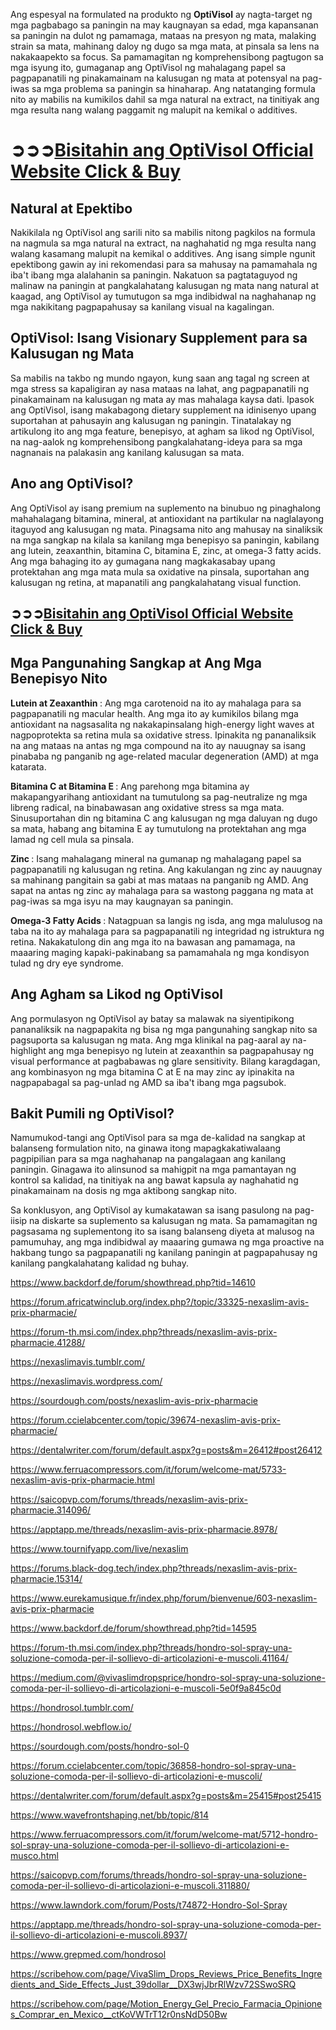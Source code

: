 Ang espesyal na formulated na produkto ng <b>OptiVisol</b> ay nagta-target ng mga pagbabago sa paningin na may kaugnayan sa edad, mga kapansanan sa paningin na dulot ng pamamaga, mataas na presyon ng mata, malaking strain sa mata, mahinang daloy ng dugo sa mga mata, at pinsala sa lens na nakakaapekto sa focus. Sa pamamagitan ng komprehensibong pagtugon sa mga isyung ito, gumaganap ang OptiVisol ng mahalagang papel sa pagpapanatili ng pinakamainam na kalusugan ng mata at potensyal na pag-iwas sa mga problema sa paningin sa hinaharap. Ang natatanging formula nito ay mabilis na kumikilos dahil sa mga natural na extract, na tinitiyak ang mga resulta nang walang paggamit ng malupit na kemikal o additives.

# ➲➲➲<a href="https://273ed1.hytiuhoujsx.cc/?rid=-7EBNQCgQAAHA04AUABgEBEREKEQkKEQ1CEQ0SAAF_YWRjb21ibwEx" rel="Dofollow">Bisitahin ang OptiVisol Official Website Click & Buy</a>


## Natural at Epektibo

Nakikilala ng OptiVisol ang sarili nito sa mabilis nitong pagkilos na formula na nagmula sa mga natural na extract, na naghahatid ng mga resulta nang walang kasamang malupit na kemikal o additives. Ang isang simple ngunit epektibong gawin ay ini rekomendasi para sa mahusay na pamamahala ng iba't ibang mga alalahanin sa paningin. Nakatuon sa pagtataguyod ng malinaw na paningin at pangkalahatang kalusugan ng mata nang natural at kaagad, ang OptiVisol ay tumutugon sa mga indibidwal na naghahanap ng mga nakikitang pagpapahusay sa kanilang visual na kagalingan.

## OptiVisol: Isang Visionary Supplement para sa Kalusugan ng Mata

Sa mabilis na takbo ng mundo ngayon, kung saan ang tagal ng screen at mga stress sa kapaligiran ay nasa mataas na lahat, ang pagpapanatili ng pinakamainam na kalusugan ng mata ay mas mahalaga kaysa dati. Ipasok ang OptiVisol, isang makabagong dietary supplement na idinisenyo upang suportahan at pahusayin ang kalusugan ng paningin. Tinatalakay ng artikulong ito ang mga feature, benepisyo, at agham sa likod ng OptiVisol, na nag-aalok ng komprehensibong pangkalahatang-ideya para sa mga nagnanais na palakasin ang kanilang kalusugan sa mata.

## Ano ang OptiVisol?

Ang OptiVisol ay isang premium na suplemento na binubuo ng pinaghalong mahahalagang bitamina, mineral, at antioxidant na partikular na naglalayong itaguyod ang kalusugan ng mata. Pinagsama nito ang mahusay na sinaliksik na mga sangkap na kilala sa kanilang mga benepisyo sa paningin, kabilang ang lutein, zeaxanthin, bitamina C, bitamina E, zinc, at omega-3 fatty acids. Ang mga bahaging ito ay gumagana nang magkakasabay upang protektahan ang mga mata mula sa oxidative na pinsala, suportahan ang kalusugan ng retina, at mapanatili ang pangkalahatang visual function.



## ➲➲➲<a href="https://273ed1.hytiuhoujsx.cc/?rid=-7EBNQCgQAAHA04AUABgEBEREKEQkKEQ1CEQ0SAAF_YWRjb21ibwEx" rel="Dofollow">Bisitahin ang OptiVisol Official Website Click & Buy</a>


## Mga Pangunahing Sangkap at Ang Mga Benepisyo Nito



<b>Lutein at Zeaxanthin </b>: Ang mga carotenoid na ito ay mahalaga para sa pagpapanatili ng macular health. Ang mga ito ay kumikilos bilang mga antioxidant na nagsasalita ng nakakapinsalang high-energy light waves at nagpoprotekta sa retina mula sa oxidative stress. Ipinakita ng pananaliksik na ang mataas na antas ng mga compound na ito ay nauugnay sa isang pinababa ng panganib ng age-related macular degeneration (AMD) at mga katarata.


<b>Bitamina C at Bitamina E </b>: Ang parehong mga bitamina ay makapangyarihang antioxidant na tumutulong sa pag-neutralize ng mga libreng radical, na binabawasan ang oxidative stress sa mga mata. Sinusuportahan din ng bitamina C ang kalusugan ng mga daluyan ng dugo sa mata, habang ang bitamina E ay tumutulong na protektahan ang mga lamad ng cell mula sa pinsala.


<b>Zinc </b>: Isang mahalagang mineral na gumanap ng mahalagang papel sa pagpapanatili ng kalusugan ng retina. Ang kakulangan ng zinc ay nauugnay sa mahinang pangitain sa gabi at mas mataas na panganib ng AMD. Ang sapat na antas ng zinc ay mahalaga para sa wastong paggana ng mata at pag-iwas sa mga isyu na may kaugnayan sa paningin.


<b>Omega-3 Fatty Acids </b>: Natagpuan sa langis ng isda, ang mga malulusog na taba na ito ay mahalaga para sa pagpapanatili ng integridad ng istruktura ng retina. Nakakatulong din ang mga ito na bawasan ang pamamaga, na maaaring maging kapaki-pakinabang sa pamamahala ng mga kondisyon tulad ng dry eye syndrome.


## Ang Agham sa Likod ng OptiVisol


Ang pormulasyon ng OptiVisol ay batay sa malawak na siyentipikong pananaliksik na nagpapakita ng bisa ng mga pangunahing sangkap nito sa pagsuporta sa kalusugan ng mata. Ang mga klinikal na pag-aaral ay na-highlight ang mga benepisyo ng lutein at zeaxanthin sa pagpapahusay ng visual performance at pagbabawas ng glare sensitivity. Bilang karagdagan, ang kombinasyon ng mga bitamina C at E na may zinc ay ipinakita na nagpapabagal sa pag-unlad ng AMD sa iba't ibang mga pagsubok.


## Bakit Pumili ng OptiVisol?


Namumukod-tangi ang OptiVisol para sa mga de-kalidad na sangkap at balanseng formulation nito, na ginawa itong mapagkakatiwalaang pagpipilian para sa mga naghahanap na pangalagaan ang kanilang paningin. Ginagawa ito alinsunod sa mahigpit na mga pamantayan ng kontrol sa kalidad, na tinitiyak na ang bawat kapsula ay naghahatid ng pinakamainam na dosis ng mga aktibong sangkap nito.

Sa konklusyon, ang OptiVisol ay kumakatawan sa isang pasulong na pag-iisip na diskarte sa suplemento sa kalusugan ng mata. Sa pamamagitan ng pagsasama ng suplementong ito sa isang balanseng diyeta at malusog na pamumuhay, ang mga indibidwal ay maaaring gumawa ng mga proactive na hakbang tungo sa pagpapanatili ng kanilang paningin at pagpapahusay ng kanilang pangkalahatang kalidad ng buhay.





















https://www.backdorf.de/forum/showthread.php?tid=14610

https://forum.africatwinclub.org/index.php?/topic/33325-nexaslim-avis-prix-pharmacie/

https://forum-th.msi.com/index.php?threads/nexaslim-avis-prix-pharmacie.41288/

https://nexaslimavis.tumblr.com/

https://nexaslimavis.wordpress.com/

https://sourdough.com/posts/nexaslim-avis-prix-pharmacie

https://forum.ccielabcenter.com/topic/39674-nexaslim-avis-prix-pharmacie/

https://dentalwriter.com/forum/default.aspx?g=posts&m=26412#post26412

https://www.ferruacompressors.com/it/forum/welcome-mat/5733-nexaslim-avis-prix-pharmacie.html

https://saicopvp.com/forums/threads/nexaslim-avis-prix-pharmacie.314096/

https://apptapp.me/threads/nexaslim-avis-prix-pharmacie.8978/

https://www.tournifyapp.com/live/nexaslim

https://forums.black-dog.tech/index.php?threads/nexaslim-avis-prix-pharmacie.15314/

https://www.eurekamusique.fr/index.php/forum/bienvenue/603-nexaslim-avis-prix-pharmacie

https://www.backdorf.de/forum/showthread.php?tid=14595

https://forum-th.msi.com/index.php?threads/hondro-sol-spray-una-soluzione-comoda-per-il-sollievo-di-articolazioni-e-muscoli.41164/

https://medium.com/@vivaslimdropsprice/hondro-sol-spray-una-soluzione-comoda-per-il-sollievo-di-articolazioni-e-muscoli-5e0f9a845c0d

https://hondrosol.tumblr.com/

https://hondrosol.webflow.io/

https://sourdough.com/posts/hondro-sol-0

https://forum.ccielabcenter.com/topic/36858-hondro-sol-spray-una-soluzione-comoda-per-il-sollievo-di-articolazioni-e-muscoli/

https://dentalwriter.com/forum/default.aspx?g=posts&m=25415#post25415

https://www.wavefrontshaping.net/bb/topic/814

https://www.ferruacompressors.com/it/forum/welcome-mat/5712-hondro-sol-spray-una-soluzione-comoda-per-il-sollievo-di-articolazioni-e-musco.html

https://saicopvp.com/forums/threads/hondro-sol-spray-una-soluzione-comoda-per-il-sollievo-di-articolazioni-e-muscoli.311880/

https://www.lawndork.com/forum/Posts/t74872-Hondro-Sol-Spray

https://apptapp.me/threads/hondro-sol-spray-una-soluzione-comoda-per-il-sollievo-di-articolazioni-e-muscoli.8937/

https://www.grepmed.com/hondrosol

https://scribehow.com/page/VivaSlim_Drops_Reviews_Price_Benefits_Ingredients_and_Side_Effects_Just_39dollar__DX3wjJbrRlWzv72SSwoSRQ

https://scribehow.com/page/Motion_Energy_Gel_Precio_Farmacia_Opiniones_Comprar_en_Mexico__ctKoVWTrT12r0nsNdD50Bw


